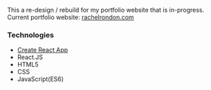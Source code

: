 This a re-design / rebuild for my portfolio website that is in-progress. Current portfolio website: [rachelrondon.com](http://rachelrondon.com/)

### Technologies
- [Create React App](https://github.com/facebookincubator/create-react-app)
- React.JS
- HTML5
- CSS
- JavaScript(ES6)

